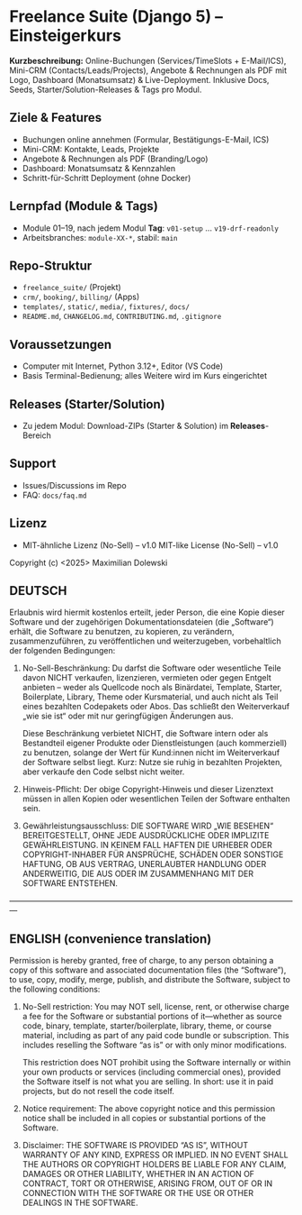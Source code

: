 # Freelance Suite (Django 5) – Einsteigerkurs

**Kurzbeschreibung:** Online-Buchungen (Services/TimeSlots + E-Mail/ICS), Mini-CRM (Contacts/Leads/Projects), Angebote & Rechnungen als PDF mit Logo, Dashboard (Monatsumsatz) & Live-Deployment. Inklusive Docs, Seeds, Starter/Solution-Releases & Tags pro Modul.

## Ziele & Features
- Buchungen online annehmen (Formular, Bestätigungs-E-Mail, ICS)
- Mini-CRM: Kontakte, Leads, Projekte
- Angebote & Rechnungen als PDF (Branding/Logo)
- Dashboard: Monatsumsatz & Kennzahlen
- Schritt-für-Schritt Deployment (ohne Docker)

## Lernpfad (Module & Tags)
- Module 01–19, nach jedem Modul **Tag**: `v01-setup` … `v19-drf-readonly`
- Arbeitsbranches: `module-XX-*`, stabil: `main`

## Repo-Struktur
- `freelance_suite/` (Projekt)
- `crm/`, `booking/`, `billing/` (Apps)
- `templates/`, `static/`, `media/`, `fixtures/`, `docs/`
- `README.md`, `CHANGELOG.md`, `CONTRIBUTING.md`, `.gitignore`

## Voraussetzungen
- Computer mit Internet, Python 3.12+, Editor (VS Code)
- Basis Terminal-Bedienung; alles Weitere wird im Kurs eingerichtet

## Releases (Starter/Solution)
- Zu jedem Modul: Download-ZIPs (Starter & Solution) im **Releases**-Bereich

## Support
- Issues/Discussions im Repo
- FAQ: `docs/faq.md`

## Lizenz
- MIT-ähnliche Lizenz (No-Sell) – v1.0
MIT-like License (No-Sell) – v1.0

Copyright (c) <2025> Maximilian Dolewski

## DEUTSCH
Erlaubnis wird hiermit kostenlos erteilt, jeder Person, die eine Kopie dieser Software und der zugehörigen
Dokumentationsdateien (die „Software“) erhält, die Software zu benutzen, zu kopieren, zu verändern, zusammenzuführen,
zu veröffentlichen und weiterzugeben, vorbehaltlich der folgenden Bedingungen:

1) No-Sell-Beschränkung:
   Du darfst die Software oder wesentliche Teile davon NICHT verkaufen, lizenzieren, vermieten oder
   gegen Entgelt anbieten – weder als Quellcode noch als Binärdatei, Template, Starter, Boilerplate,
   Library, Theme oder Kursmaterial, und auch nicht als Teil eines bezahlten Codepakets oder Abos.
   Das schließt den Weiterverkauf „wie sie ist“ oder mit nur geringfügigen Änderungen aus.

   Diese Beschränkung verbietet NICHT, die Software intern oder als Bestandteil eigener Produkte
   oder Dienstleistungen (auch kommerziell) zu benutzen, solange der Wert für Kund:innen nicht im
   Weiterverkauf der Software selbst liegt. Kurz: Nutze sie ruhig in bezahlten Projekten, aber
   verkaufe den Code selbst nicht weiter.

2) Hinweis-Pflicht:
   Der obige Copyright-Hinweis und dieser Lizenztext müssen in allen Kopien oder wesentlichen
   Teilen der Software enthalten sein.

3) Gewährleistungsausschluss:
   DIE SOFTWARE WIRD „WIE BESEHEN“ BEREITGESTELLT, OHNE JEDE AUSDRÜCKLICHE ODER
   IMPLIZITE GEWÄHRLEISTUNG. IN KEINEM FALL HAFTEN DIE URHEBER ODER COPYRIGHT-INHABER
   FÜR ANSPRÜCHE, SCHÄDEN ODER SONSTIGE HAFTUNG, OB AUS VERTRAG, UNERLAUBTER
   HANDLUNG ODER ANDERWEITIG, DIE AUS ODER IM ZUSAMMENHANG MIT DER SOFTWARE ENTSTEHEN.

––––––––––––––––––––––––––––––––––––––––––––––––––––––––––––––––––––––––––

## ENGLISH (convenience translation)
Permission is hereby granted, free of charge, to any person obtaining a copy of this software
and associated documentation files (the “Software”), to use, copy, modify, merge, publish, and
distribute the Software, subject to the following conditions:

1) No-Sell restriction:
   You may NOT sell, license, rent, or otherwise charge a fee for the Software or substantial
   portions of it—whether as source code, binary, template, starter/boilerplate, library,
   theme, or course material, including as part of any paid code bundle or subscription.
   This includes reselling the Software “as is” or with only minor modifications.

   This restriction does NOT prohibit using the Software internally or within your own
   products or services (including commercial ones), provided the Software itself is not
   what you are selling. In short: use it in paid projects, but do not resell the code itself.

2) Notice requirement:
   The above copyright notice and this permission notice shall be included in all copies or
   substantial portions of the Software.

3) Disclaimer:
   THE SOFTWARE IS PROVIDED “AS IS”, WITHOUT WARRANTY OF ANY KIND, EXPRESS OR IMPLIED.
   IN NO EVENT SHALL THE AUTHORS OR COPYRIGHT HOLDERS BE LIABLE FOR ANY CLAIM, DAMAGES
   OR OTHER LIABILITY, WHETHER IN AN ACTION OF CONTRACT, TORT OR OTHERWISE, ARISING FROM,
   OUT OF OR IN CONNECTION WITH THE SOFTWARE OR THE USE OR OTHER DEALINGS IN THE SOFTWARE.


